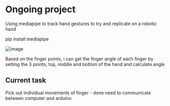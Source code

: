 # Ongoing project

Using mediapipe to track hand gestures to try and replicate on a robotic hand

pip install mediapipe

![image](https://user-images.githubusercontent.com/68525714/170832467-5cb17c7f-bbbe-4dc4-b32c-c51e677b7ec0.png)


Based on the finger points, i can get the finger angle of each finger by setting the 3 points, top, middle and bottom of the hand and calculate angle
## Current task
Pick out individual movements of finger - done
need to communicate between computer and arduino

